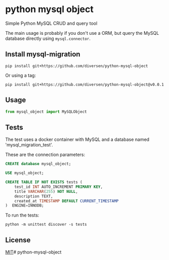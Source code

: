# python mysql object

Simple Python MySQL CRUD and query tool

The main usage is probably if you don't use a ORM, but query the MySQL database directly using `mysql.connector`.

## Install mysql-migration

    pip install git+https://github.com/diversen/python-mysql-object

Or using a tag:

    pip install git+https://github.com/diversen/python-mysql-object@v0.0.1


## Usage

```python
from mysql_object import MySQLObject
```

## Tests

The test uses a docker container with MySQL and a database named 'mysql_migration_test'.
    
These are the connection parameters:

```sql
CREATE database mysql_object;

USE mysql_object;

CREATE TABLE IF NOT EXISTS tests (
    test_id INT AUTO_INCREMENT PRIMARY KEY,
    title VARCHAR(255) NOT NULL,
    description TEXT,
    created_at TIMESTAMP DEFAULT CURRENT_TIMESTAMP
)  ENGINE=INNODB;
```


To run the tests:

    python -m unittest discover -s tests
    

## License

[MIT](LICENSE)# python-mysql-object
